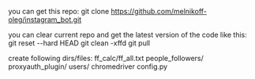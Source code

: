 you can get this repo:
git clone https://github.com/melnikoff-oleg/instagram_bot.git

you can clear current repo and get the latest version of the code like this:
git reset --hard HEAD
git clean -xffd
git pull

create following dirs/files:
ff_calc/ff_all.txt
people_followers/
proxyauth_plugin/
users/
chromedriver
config.py
